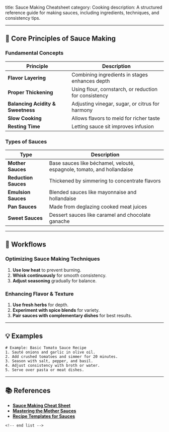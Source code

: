 title: Sauce Making Cheatsheet
category: Cooking
description: A structured reference guide for making sauces, including ingredients, techniques, and consistency tips.

---

## 🍲 **Core Principles of Sauce Making**

### **Fundamental Concepts**

| Principle                               | Description                                           |
| --------------------------------------- | ----------------------------------------------------- |
| **Flavor Layering**               | Combining ingredients in stages enhances depth        |
| **Proper Thickening**             | Using flour, cornstarch, or reduction for consistency |
| **Balancing Acidity & Sweetness** | Adjusting vinegar, sugar, or citrus for harmony       |
| **Slow Cooking**                  | Allows flavors to meld for richer taste               |
| **Resting Time**                  | Letting sauce sit improves infusion                   |

### **Types of Sauces**

| Type                       | Description                                                              |
| -------------------------- | ------------------------------------------------------------------------ |
| **Mother Sauces**    | Base sauces like béchamel, velouté, espagnole, tomato, and hollandaise |
| **Reduction Sauces** | Thickened by simmering to concentrate flavors                            |
| **Emulsion Sauces**  | Blended sauces like mayonnaise and hollandaise                           |
| **Pan Sauces**       | Made from deglazing cooked meat juices                                   |
| **Sweet Sauces**     | Dessert sauces like caramel and chocolate ganache                        |

---

## 🔄 **Workflows**

### **Optimizing Sauce Making Techniques**

1. **Use low heat** to prevent burning.
2. **Whisk continuously** for smooth consistency.
3. **Adjust seasoning** gradually for balance.

### **Enhancing Flavor & Texture**

1. **Use fresh herbs** for depth.
2. **Experiment with spice blends** for variety.
3. **Pair sauces with complementary dishes** for best results.

---

## 💡 **Examples**

```plaintext
# Example: Basic Tomato Sauce Recipe
1. Sauté onions and garlic in olive oil.  
2. Add crushed tomatoes and simmer for 20 minutes.  
3. Season with salt, pepper, and basil.  
4. Adjust consistency with broth or water.  
5. Serve over pasta or meat dishes.  
```

---

## 📚 **References**

- **[Sauce Making Cheat Sheet](https://www.pinterest.com/pin/the-secret-of-making-sauces-all-in-1-cheat-sheet--308215168225882852/)**
- **[Mastering the Mother Sauces](https://www.scribd.com/document/589250102/SAUCES)**
- **[Recipe Templates for Sauces](https://thegoodocs.com/freebies/recipe-templates-google-sheets/)**

```
<!-- end list -->
```
